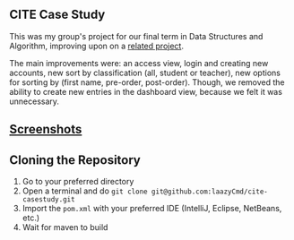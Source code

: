 ## CITE Case Study
This was my group's project for our final term in Data Structures and Algorithm, improving upon on a [related project](https://github.com/laazyCmd/student-management-dashboard).

The main improvements were: an access view, login and creating new accounts, new sort by classification (all, student or teacher), new options for sorting by (first name, pre-order, post-order). Though, we removed the ability to create new entries in the dashboard view, because we felt it was unnecessary.

## [Screenshots](/screenshots)

## Cloning the Repository
1. Go to your preferred directory
2. Open a terminal and do `git clone git@github.com:laazyCmd/cite-casestudy.git`
3. Import the `pom.xml` with your preferred IDE (IntelliJ, Eclipse, NetBeans, etc.)
4. Wait for maven to build
